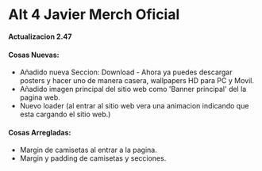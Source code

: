 # Alt 4 Javier Merch Oficial
**Actualizacion 2.47**

#### Cosas Nuevas:
- Añadido nueva Seccion: Download - Ahora ya puedes descargar posters y hacer uno de manera casera, wallpapers HD para PC y Movil.
- Añadido imagen principal del sitio web como 'Banner principal' del la pagina web.
- Nuevo loader (al entrar al sitio web vera una animacion indicando que esta cargando el sitio web.)


#### Cosas Arregladas:
- Margin de camisetas al entrar a la pagina.
- Margin y padding de camisetas y secciones.
